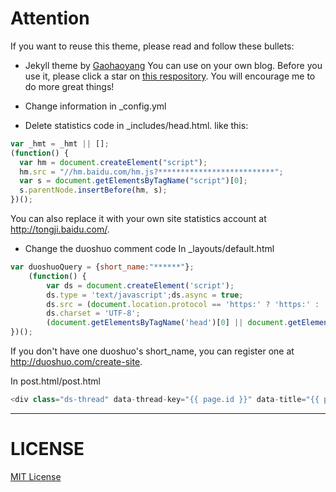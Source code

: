 # Attention
If you want to reuse this theme, please read and follow these bullets:
* Jekyll theme by [Gaohaoyang](https://github.com/Gaohaoyang/gaohaoyang.github.io)
You can use on your own blog. Before you use it, please click a star on [this respository](https://github.com/Gaohaoyang/gaohaoyang.github.io/). You will encourage me to do more great things!

* Change information in _config.yml
* Delete statistics code in _includes/head.html.
like this:
```javascript
var _hmt = _hmt || [];
(function() {
  var hm = document.createElement("script");
  hm.src = "//hm.baidu.com/hm.js?**************************";
  var s = document.getElementsByTagName("script")[0]; 
  s.parentNode.insertBefore(hm, s);
})();
```
You can also replace it with your own site statistics account at http://tongji.baidu.com/.

* Change the duoshuo comment code 
In _layouts/default.html
```javascript
var duoshuoQuery = {short_name:"******"};
    (function() {
        var ds = document.createElement('script');
        ds.type = 'text/javascript';ds.async = true;
        ds.src = (document.location.protocol == 'https:' ? 'https:' : 'http:') + '//static.duoshuo.com/embed.js';
        ds.charset = 'UTF-8';
        (document.getElementsByTagName('head')[0] || document.getElementsByTagName('body')[0]).appendChild(ds);
})(); 
```
If you don't have one duoshuo's short_name, you can register one at http://duoshuo.com/create-site.

In post.html/post.html
```javascript
<div class="ds-thread" data-thread-key="{{ page.id }}" data-title="{{ page.title }}" data-url="***.github.io{{ page.url }}"></div>
```
---

# LICENSE

[MIT License](https://github.com/Gaohaoyang/gaohaoyang.github.io/blob/master/LICENSE.md)



